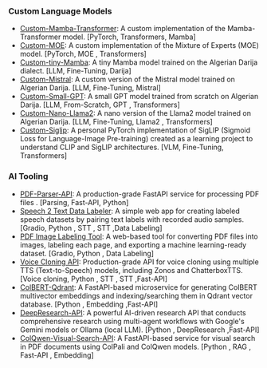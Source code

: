 ### Custom Language Models
- [Custom-Mamba-Transformer](https://github.com/Kirouane-Ayoub/MambaTransformer): A custom implementation of the Mamba-Transformer model. [PyTorch, Transformers, Mamba]
- [Custom-MOE](https://github.com/Kirouane-Ayoub/Custom-MOE): A custom implementation of the Mixture of Experts (MOE) model. [PyTorch, MOE , Transformers]
- [Custom-tiny-Mamba](https://github.com/Kirouane-Ayoub/Mamba4Darija): A tiny Mamba model trained on the Algerian Darija dialect. [LLM, Fine-Tuning, Darija]
- [Custom-Mistral](https://github.com/Kirouane-Ayoub/Mistral-Darija): A custom version of the Mistral model trained on Algerian Darija. [LLM, Fine-Tuning, Mistral]
- [Custom-Small-GPT](https://github.com/Kirouane-Ayoub/Darija-GPT): A small GPT model trained from scratch on Algerian Darija. [LLM, From-Scratch, GPT , Transformers]
- [Custom-Nano-Llama2](https://github.com/Kirouane-Ayoub/Llama2-Speaks-Darija): A nano version of the Llama2 model trained on Algerian Darija. [LLM, Fine-Tuning, Llama2 , Transformers]
- [Custom-Siglip](https://github.com/Kirouane-Ayoub/Custom-siglip): A personal PyTorch implementation of SigLIP (Sigmoid Loss for Language-Image Pre-training) created as a learning project to understand CLIP and SigLIP architectures. [VLM, Fine-Tuning, Transformers]

### AI Tooling
- [PDF-Parser-API](https://github.com/Kirouane-Ayoub/PDF-Parser-API): A production-grade FastAPI service for processing PDF files . [Parsing, Fast-API, Python]
- [Speech 2 Text Data Labeler](https://github.com/Kirouane-Ayoub/STT-Data-Labeler): A simple web app for creating labeled speech datasets by pairing text labels with recorded audio samples. [Gradio, Python , STT , STT ,Data Labeling]
- [PDF Image Labeling Tool](https://github.com/Kirouane-Ayoub/PDF-Image-Labeling): A web-based tool for converting PDF files into images, labeling each page, and exporting a machine learning-ready dataset. [Gradio, Python , Data Labeling]
- [Voice Cloning API](https://github.com/Kirouane-Ayoub/Voice-Clonning-API): Production-grade API for voice cloning using multiple TTS (Text-to-Speech) models, including Zonos and ChatterboxTTS. [Voice cloning, Python , STT , STT ,Fast-API]
- [ColBERT-Qdrant](https://github.com/Kirouane-Ayoub/ColBERT-Qdrant): A FastAPI-based microservice for generating ColBERT multivector embeddings and indexing/searching them in Qdrant vector database. [Python , Embedding ,Fast-API]
- [DeepResearch-API](https://github.com/Kirouane-Ayoub/DeepResearch-API): A powerful AI-driven research API that conducts comprehensive research using multi-agent workflows with Google's Gemini models or Ollama (local LLM). [Python , DeepResearch ,Fast-API]
- [ColQwen-Visual-Search-API](https://github.com/Kirouane-Ayoub/ColQwen-Visual-Search-API): A FastAPI-based service for visual search in PDF documents using ColPali and ColQwen models. [Python , RAG , Fast-API , Embedding]